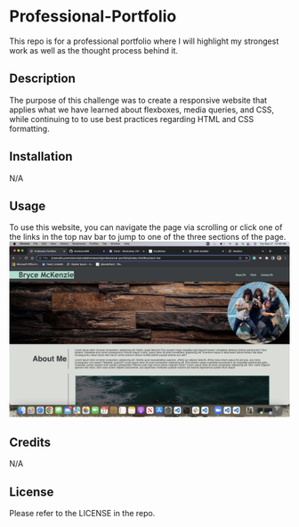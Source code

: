 # Professional-Portfolio
This repo is for a professional portfolio where I will highlight my strongest work as well as the thought process behind it.

## Description

The purpose of this challenge was to create a responsive website that applies what we have learned about flexboxes, media queries, and CSS, while continuing to to use best practices regarding HTML and CSS formatting.

## Installation

N/A

## Usage

To use this website, you can navigate the page via scrolling or click one of the links in the top nav bar to jump to one of the three sections of the page. 
![portfolio-dem](./assets/images/screenshot.jpeg)


## Credits

N/A

## License

Please refer to the LICENSE in the repo.